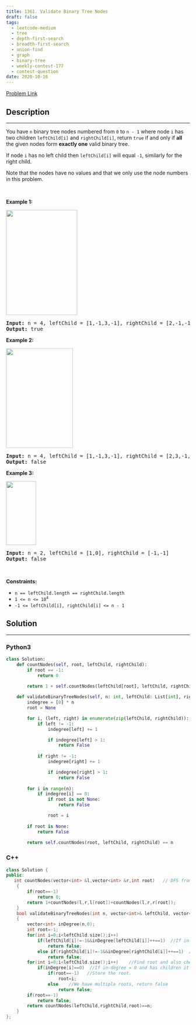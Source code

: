 ```yaml
---
title: 1361. Validate Binary Tree Nodes
draft: false
tags: 
  - leetcode-medium
  - tree
  - depth-first-search
  - breadth-first-search
  - union-find
  - graph
  - binary-tree
  - weekly-contest-177
  - contest-question
date: 2020-10-16
---
```


[Problem Link](https://leetcode.com/problems/validate-binary-tree-nodes/)

## Description

---
<p>You have <code>n</code> binary tree nodes numbered from <code>0</code> to <code>n - 1</code> where node <code>i</code> has two children <code>leftChild[i]</code> and <code>rightChild[i]</code>, return <code>true</code> if and only if <strong>all</strong> the given nodes form <strong>exactly one</strong> valid binary tree.</p>

<p>If node <code>i</code> has no left child then <code>leftChild[i]</code> will equal <code>-1</code>, similarly for the right child.</p>

<p>Note that the nodes have no values and that we only use the node numbers in this problem.</p>

<p>&nbsp;</p>
<p><strong class="example">Example 1:</strong></p>
<img alt="" src="https://assets.leetcode.com/uploads/2019/08/23/1503_ex1.png" style="width: 195px; height: 287px;" />
<pre>
<strong>Input:</strong> n = 4, leftChild = [1,-1,3,-1], rightChild = [2,-1,-1,-1]
<strong>Output:</strong> true
</pre>

<p><strong class="example">Example 2:</strong></p>
<img alt="" src="https://assets.leetcode.com/uploads/2019/08/23/1503_ex2.png" style="width: 183px; height: 272px;" />
<pre>
<strong>Input:</strong> n = 4, leftChild = [1,-1,3,-1], rightChild = [2,3,-1,-1]
<strong>Output:</strong> false
</pre>

<p><strong class="example">Example 3:</strong></p>
<img alt="" src="https://assets.leetcode.com/uploads/2019/08/23/1503_ex3.png" style="width: 82px; height: 174px;" />
<pre>
<strong>Input:</strong> n = 2, leftChild = [1,0], rightChild = [-1,-1]
<strong>Output:</strong> false
</pre>

<p>&nbsp;</p>
<p><strong>Constraints:</strong></p>

<ul>
	<li><code>n == leftChild.length == rightChild.length</code></li>
	<li><code>1 &lt;= n &lt;= 10<sup>4</sup></code></li>
	<li><code>-1 &lt;= leftChild[i], rightChild[i] &lt;= n - 1</code></li>
</ul>


## Solution

---
### Python3
``` py title='validate-binary-tree-nodes'
class Solution:
    def countNodes(self, root, leftChild, rightChild):
        if root == -1:
            return 0
        
        return 1 + self.countNodes(leftChild[root], leftChild, rightChild) + self.countNodes(rightChild[root], leftChild, rightChild)

    def validateBinaryTreeNodes(self, n: int, leftChild: List[int], rightChild: List[int]) -> bool:
        indegree = [0] * n
        root = None

        for i, (left, right) in enumerate(zip(leftChild, rightChild)):
            if left != -1:
                indegree[left] += 1

                if indegree[left] > 1:
                    return False
            
            if right != -1:
                indegree[right] += 1

                if indegree[right] > 1:
                    return False
        
        for i in range(n):
            if indegree[i] == 0:
                if root is not None: 
                    return False

                root = i
        
        if root is None:
            return False
        
        return self.countNodes(root, leftChild, rightChild) == n
```
### C++
``` cpp title='validate-binary-tree-nodes'
class Solution {
public:
   int countNodes(vector<int> &l,vector<int> &r,int root)   // DFS from root to validate that all nodes are visited.
    {
        if(root==-1)
            return 0;
        return 1+countNodes(l,r,l[root])+countNodes(l,r,r[root]);
    }
    bool validateBinaryTreeNodes(int n, vector<int>& leftChild, vector<int>& rightChild) 
    {
        vector<int> inDegree(n,0);
        int root=-1;
        for(int i=0;i<leftChild.size();i++)
            if(leftChild[i]!=-1&&inDegree[leftChild[i]]++==1)  //If in-degree exceeds 1 return false.
                return false;
            else if(rightChild[i]!=-1&&inDegree[rightChild[i]]++==1)  //If in-degree exceeds 1 return false.
                return false;
        for(int i=0;i<leftChild.size();i++)    //Find root and also check for multiple roots.
            if(inDegree[i]==0)  //If in-degree = 0 and has children it's a root.
                if(root==-1)   //Store the root.
                    root=i;
                else    //We have multiple roots, return false
                    return false;
        if(root==-1)
            return false;
        return countNodes(leftChild,rightChild,root)==n;
    }
};
```

